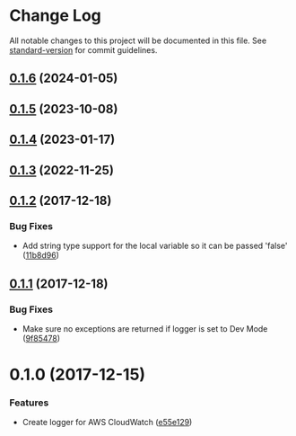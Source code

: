 # Change Log

All notable changes to this project will be documented in this file. See [standard-version](https://github.com/conventional-changelog/standard-version) for commit guidelines.

<a name="0.1.6"></a>
## [0.1.6](https://github.com/nicolasdao/aws-cloudwatch-logger/compare/v0.1.5...v0.1.6) (2024-01-05)



<a name="0.1.5"></a>
## [0.1.5](https://github.com/nicolasdao/aws-cloudwatch-logger/compare/v0.1.4...v0.1.5) (2023-10-08)



<a name="0.1.4"></a>
## [0.1.4](https://github.com/nicolasdao/aws-cloudwatch-logger/compare/v0.1.3...v0.1.4) (2023-01-17)



<a name="0.1.3"></a>
## [0.1.3](https://github.com/nicolasdao/aws-cloudwatch-logger/compare/v0.1.2...v0.1.3) (2022-11-25)



<a name="0.1.2"></a>
## [0.1.2](https://github.com/nicolasdao/aws-cloudwatch-logger/compare/v0.1.1...v0.1.2) (2017-12-18)


### Bug Fixes

* Add string type support for the local variable so it can be passed 'false' ([11b8d96](https://github.com/nicolasdao/aws-cloudwatch-logger/commit/11b8d96))



<a name="0.1.1"></a>
## [0.1.1](https://github.com/nicolasdao/aws-cloudwatch-logger/compare/v0.1.0...v0.1.1) (2017-12-18)


### Bug Fixes

* Make sure no exceptions are returned if logger is set to Dev Mode ([9f85478](https://github.com/nicolasdao/aws-cloudwatch-logger/commit/9f85478))



<a name="0.1.0"></a>
# 0.1.0 (2017-12-15)


### Features

* Create logger for AWS CloudWatch ([e55e129](https://github.com/nicolasdao/aws-cloudwatch-logger/commit/e55e129))
